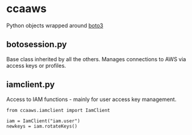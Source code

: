 # ccaaws

Python objects wrapped around [boto3](https://github.com/boto/boto3)

## botosession.py

Base class inherited by all the others.  Manages connections to AWS via
access keys or profiles.

## iamclient.py

Access to IAM functions - mainly for user access key management.

```
from ccaaws.iamclient import IamClient

iam = IamClient("iam.user")
newkeys = iam.rotateKeys()
```

[modeline]: # ( vim: set ft=markdown tw=74 fenc=utf-8 spell spl=en_gb mousemodel=popup: )
